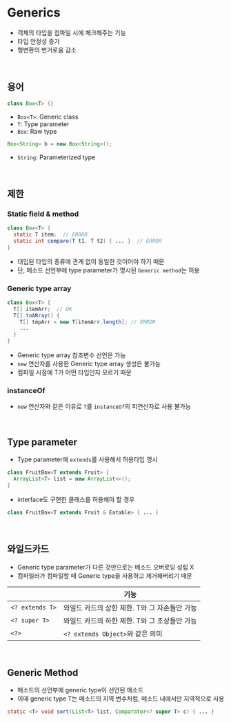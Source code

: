 # Generics

- 객체의 타입을 컴파일 시에 체크해주는 기능
- 타입 안정성 증가
- 형변환의 번거로움 감소

<br>

## 용어

```java
class Box<T> {}
```
- `Box<T>`: Generic class
- `T`: Type parameter
- `Box`: Raw type

```java
Box<String> b = new Box<String>();
```
- `String`: Parameterized type

<br>

## 제한

### Static field & method

```java
class Box<T> {
  static T item;  // ERROR
  static int compare(T t1, T t2) { ... }  // ERROR
}
```
- 대입된 타입의 종류에 관계 없이 동일한 것이어야 하기 때문
- 단, 메소드 선언부에 type parameter가 명시된 `Generic method`는 허용

### Generic type array

```java
class Box<T> {
  T[] itemArr;  // OK
  T[] toARray() {
    T[] tmpArr = new T[itemArr.length]; // ERROR
    ...
  }
}
```
- Generic type array 참조변수 선언은 가능
- `new` 연산자를 사용한 Generic type array 생성은 불가능
- 컴파일 시점에 T가 어떤 타입인지 모르기 때문

### instanceOf

- `new` 연산자와 같은 이유로 `T`를 `instanceOf`의 피연산자로 사용 불가능

<br>

## Type parameter

- Type parameter에 `extends`를 사용해서 허용타입 명시
```java
class FruitBox<T extends Fruit> {
  ArrayList<T> list = new ArrayList<>();
}
```
- interface도 구현한 클래스를 허용해야 할 경우
```java
class FruitBox<T extends Fruit & Eatable> { ... }
```

<br>

## 와일드카드

- Generic type parameter가 다른 것만으로는 메소드 오버로딩 성립 X
- 컴파일러가 컴파일할 때 Generic type을 사용하고 제거해버리기 때문

||기능|
|---|---|
|`<? extends T>`|와일드 카드의 상한 제한. T와 그 자손들만 가능|
|`<? super T>`|와일드 카드의 하한 제한. T와 그 조상들만 가능|
|`<?>`|`<? extends Object>`와 같은 의미|

<br>

## Generic Method

- 메소드의 선언부에 generic type이 선언된 메소드
- 이때 generic type T는 메소드의 지역 변수처럼, 메소드 내에서만 지역적으로 사용
```java
static <T> void sort(List<T> list, Comparator<? super T> c) { ... }
```
